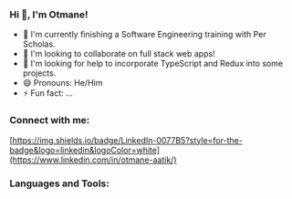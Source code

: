 ### Hi 👋, I'm Otmane!


- 🔭 I'm currently finishing a Software Engineering training with Per Scholas.
- 👯 I'm looking to collaborate on full stack web apps!
- 🤔 I'm looking for help to incorporate TypeScript and Redux into some projects.
- 😄 Pronouns: He/Him
- ⚡ Fun fact: ...

### Connect with me:
[https://img.shields.io/badge/LinkedIn-0077B5?style=for-the-badge&logo=linkedin&logoColor=white](https://www.linkedin.com/in/otmane-aatik/)
### Languages and Tools:

